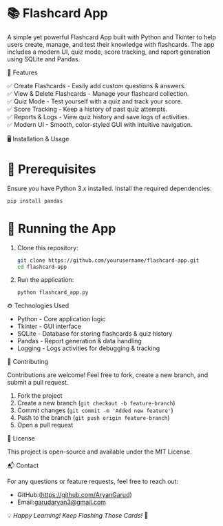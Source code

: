 # 📚 Flashcard App

A simple yet powerful Flashcard App built with Python and Tkinter to help users create, manage, and test their knowledge with flashcards. The app includes a modern UI, quiz mode, score tracking, and report generation using SQLite and Pandas.



 🌟 Features

✅ Create Flashcards - Easily add custom questions & answers.  
✅ View & Delete Flashcards - Manage your flashcard collection.  
✅ Quiz Mode - Test yourself with a quiz and track your score.  
✅ Score Tracking - Keep a history of past quiz attempts.  
✅ Reports & Logs - View quiz history and save logs of activities.  
✅ Modern UI - Smooth, color-styled GUI with intuitive navigation.  



 🖥️ Installation & Usage

# 🔧 Prerequisites
Ensure you have Python 3.x installed. Install the required dependencies:

```bash
pip install pandas
```

# 🚀 Running the App
1. Clone this repository:
   ```bash
   git clone https://github.com/yourusername/flashcard-app.git
   cd flashcard-app
   ```
2. Run the application:
   ```bash
   python flashcard_app.py
   ```



 ⚙️ Technologies Used

- Python - Core application logic
- Tkinter - GUI interface
- SQLite - Database for storing flashcards & quiz history
- Pandas - Report generation & data handling
- Logging - Logs activities for debugging & tracking



 🤝 Contributing

Contributions are welcome! Feel free to fork, create a new branch, and submit a pull request.  

1. Fork the project
2. Create a new branch (`git checkout -b feature-branch`)
3. Commit changes (`git commit -m 'Added new feature'`)
4. Push to the branch (`git push origin feature-branch`)
5. Open a pull request



 📜 License

This project is open-source and available under the MIT License.



 📬 Contact

For any questions or feature requests, feel free to reach out:
- GitHub:(https://github.com/AryanGarud)
- Email:garudaryan3@gmail.com



💡 *Happy Learning! Keep Flashing Those Cards!* 🚀


